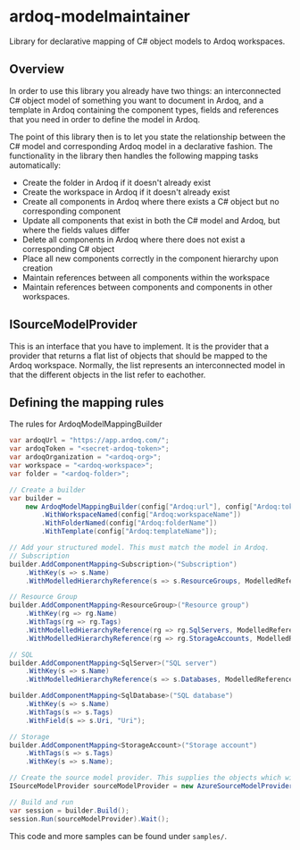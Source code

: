 ardoq-modelmaintainer
=====================

Library for declarative mapping of C# object models to Ardoq workspaces.

## Overview
In order to use this library you already have two things: an interconnected C# object model of something you want to document in Ardoq, and a template in Ardoq containing the component types, fields and references that you need in order to define the model in Ardoq.

The point of this library then is to let you state the relationship between the C# model and corresponding Ardoq model in a declarative fashion. The functionality in the library then handles the following mapping tasks automatically:

* Create the folder in Ardoq if it doesn't already exist
* Create the workspace in Ardoq if it doesn't already exist
* Create all components in Ardoq where there exists a C# object but no corresponding component
* Update all components that exist in both the C# model and Ardoq, but where the fields values differ
* Delete all components in Ardoq where there does not exist a corresponding C# object
* Place all new components correctly in the component hierarchy upon creation 
* Maintain references between all components within the workspace
* Maintain references between components and components in other workspaces.

## ISourceModelProvider
This is an interface that you have to implement. It is the provider that a provider that returns a flat list of objects that should be mapped to the Ardoq workspace. Normally, the list represents an interconnected model in that the different objects in the list refer to eachother.

## Defining the mapping rules 
The rules for 
ArdoqModelMappingBuilder

```csharp
var ardoqUrl = "https://app.ardoq.com/";
var ardoqToken = "<secret-ardoq-token>";
var ardoqOrganization = "<ardoq-org>";
var workspace = "<ardoq-workspace>";
var folder = "<ardoq-folder>";

// Create a builder
var builder =
    new ArdoqModelMappingBuilder(config["Ardoq:url"], config["Ardoq:token"], config["Ardoq:organization"])
        .WithWorkspaceNamed(config["Ardoq:workspaceName"])
        .WithFolderNamed(config["Ardoq:folderName"])
        .WithTemplate(config["Ardoq:templateName"]);

// Add your structured model. This must match the model in Ardoq. 
// Subscription
builder.AddComponentMapping<Subscription>("Subscription")
    .WithKey(s => s.Name)
    .WithModelledHierarchyReference(s => s.ResourceGroups, ModelledReferenceDirection.Parent);

// Resource Group
builder.AddComponentMapping<ResourceGroup>("Resource group")
    .WithKey(rg => rg.Name)
    .WithTags(rg => rg.Tags)
    .WithModelledHierarchyReference(rg => rg.SqlServers, ModelledReferenceDirection.Parent)
    .WithModelledHierarchyReference(rg => rg.StorageAccounts, ModelledReferenceDirection.Parent);

// SQL
builder.AddComponentMapping<SqlServer>("SQL server")
    .WithKey(s => s.Name)
    .WithModelledHierarchyReference(s => s.Databases, ModelledReferenceDirection.Parent);

builder.AddComponentMapping<SqlDatabase>("SQL database")
    .WithKey(s => s.Name)
    .WithTags(s => s.Tags)
    .WithField(s => s.Uri, "Uri");

// Storage
builder.AddComponentMapping<StorageAccount>("Storage account")
    .WithTags(s => s.Tags)
    .WithKey(s => s.Name);

// Create the source model provider. This supplies the objects which will be documented in Ardoq. 
ISourceModelProvider sourceModelProvider = new AzureSourceModelProvider();

// Build and run
var session = builder.Build();
session.Run(sourceModelProvider).Wait();
```

This code and more samples can be found under `samples/`. 